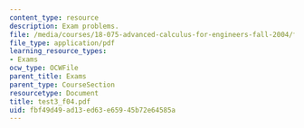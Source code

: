 ```yaml
---
content_type: resource
description: Exam problems.
file: /media/courses/18-075-advanced-calculus-for-engineers-fall-2004/fbf49d49ad13ed63e65945b72e64585a_test3_f04.pdf
file_type: application/pdf
learning_resource_types:
- Exams
ocw_type: OCWFile
parent_title: Exams
parent_type: CourseSection
resourcetype: Document
title: test3_f04.pdf
uid: fbf49d49-ad13-ed63-e659-45b72e64585a
---
```

